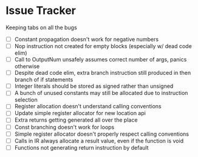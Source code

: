 # Issue Tracker
Keeping tabs on all the bugs

- [ ] Constant propagation doesn't work for negative numbers
- [ ] Nop instruction not created for empty blocks (especially w/ dead code elim)
- [ ] Call to OutputNum unsafely assumes correct number of args, panics otherwise
- [ ] Despite dead code elim, extra branch instruction still produced in then branch of if statements
- [ ] Integer literals should be stored as signed rather than unsigned
- [ ] A bunch of unused constants may still be allocated due to instruction selection
- [ ] Register allocation doesn't understand calling conventions
- [ ] Update simple register allocator for new location api
- [ ] Extra returns getting generated all over the place
- [ ] Const branching doesn't work for loops
- [ ] Simple register allocator doesn't properly respect calling conventions
- [ ] Calls in IR always allocate a result value, even if the function is void
- [ ] Functions not generating return instruction by default

